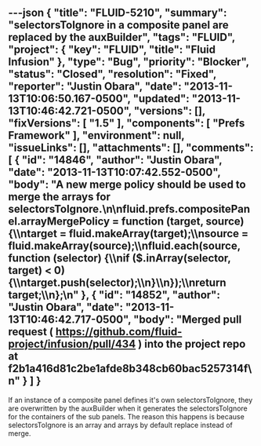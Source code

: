 ---json
{
  "title": "FLUID-5210",
  "summary": "selectorsToIgnore in a composite panel are replaced by the auxBuilder",
  "tags": "FLUID",
  "project": {
    "key": "FLUID",
    "title": "Fluid Infusion"
  },
  "type": "Bug",
  "priority": "Blocker",
  "status": "Closed",
  "resolution": "Fixed",
  "reporter": "Justin Obara",
  "date": "2013-11-13T10:06:50.167-0500",
  "updated": "2013-11-13T10:46:42.721-0500",
  "versions": [],
  "fixVersions": [
    "1.5"
  ],
  "components": [
    "Prefs Framework"
  ],
  "environment": null,
  "issueLinks": [],
  "attachments": [],
  "comments": [
    {
      "id": "14846",
      "author": "Justin Obara",
      "date": "2013-11-13T10:07:42.552-0500",
      "body": "A new merge policy should be used to merge the arrays for selectorsToIgnore.\n\nfluid.prefs.compositePanel.arrayMergePolicy = function (target, source) {\\\ntarget = fluid.makeArray(target);\\\nsource = fluid.makeArray(source);\\\nfluid.each(source, function (selector) {\\\nif ($.inArray(selector, target) < 0) {\\\ntarget.push(selector);\\\n}\\\n});\\\nreturn target;\\\n};\n"
    },
    {
      "id": "14852",
      "author": "Justin Obara",
      "date": "2013-11-13T10:46:42.717-0500",
      "body": "Merged pull request ( <https://github.com/fluid-project/infusion/pull/434> ) into the project repo at f2b1a416d81c2be1afde8b348cb60bac5257314f\n"
    }
  ]
}
---
If an instance of a composite panel defines it's own selectorsToIgnore, they are overwritten by the auxBuilder when it generates the selectorsToIgnore for the containers of the sub panels. The reason this happens is because selectorsToIgnore is an array and arrays by default replace instead of merge.&#x20;

        